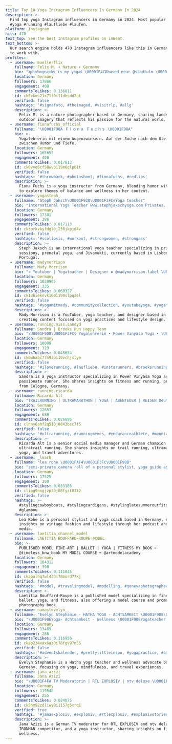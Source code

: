 ```yaml
---
title: Top 10 Yoga Instagram Influencers In Germany In 2024
description: >-
  Find top yoga Instagram influencers in Germany in 2024. Most popular hashtags:
  #yoga #running #laufliebe #laufen.
platform: Instagram
hits: 470
text_top: See the best Instagram profiles on inBeat.
text_bottom: >-
  Our search engine holds 470 Instagram influencers like this in Germany for you
  to work with.
profiles:
  - username: muellerflix
    fullname: Felix M. ↟ Nature ↟ Germany
    bio: "》photography is my yoga《 \U0001F4CDbased near @stadtulm \U0001F3DE️ ⬇️ Imprint & Linktree \U0001F332"
    location: Germany
    followers: 17866
    engagement: 409
    commentsToLikes: 0.136811
    id: ck5ckms21x71f0i11dbsdd2ht
    verified: false
    hashtags: '#sigmafoto, #theimaged, #visitrlp, #allg'
    description: >-
      Felix M. is a nature photographer based in Germany, sharing landscapes and
      outdoor imagery that reflects his passion for the natural world.
  - username: fionafuchs_official
    fullname: "\U0001F98A Ｆｉｏｎａ Ｆｕｃｈｓ \U0001F98A"
    bio: >-
      Yogalehrerin mit einem Augenzwinkern. Auf der Suche nach dem Gleichgewicht
      zwischen Humor und Tiefe.
    location: Germany
    followers: 165655
    engagement: 400
    commentsToLikes: 0.017813
    id: ck0vyq6cf58wv0i19m6qlp61t
    verified: false
    hashtags: '#throwback, #photoshoot, #fionafuchs, #redlips'
    description: >-
      Fiona Fuchs is a yoga instructor from Germany, blending humor with depth
      to explore themes of balance and wellness in her content.
  - username: yogasteph_
    fullname: "Steph Jaksch\U0001F938\U0001F3FC‍♂️Yoga teacher"
    bio: "International Yoga Teacher www.stephjakschyoga.com Privates. Prenatal. Jivamukti. Online.\U0001F4CD\U0001F1F5\U0001F1F9 Lisboa"
    location: Germany
    followers: 17381
    engagement: 386
    commentsToLikes: 0.017113
    id: cktorkvkyfdgl0j236jkpjd4v
    verified: false
    hashtags: '#scoliosis, #workout, #strongwomen, #strongass'
    description: >-
      Steph Jaksch is an international yoga teacher specializing in private
      sessions, prenatal yoga, and Jivamukti, currently based in Lisbon,
      Portugal.
  - username: madymorrison
    fullname: Mady Morrison
    bio: "» Youtuber | Yogateacher | Designer ✺ @madymorrison.label \U0001F3A5Youtube: Mady Morrison 3,4 Mio.\U0001F918\U0001F3FB ⚡️Neues Yoga-Video auf YouTube:"
    location: Germany
    followers: 1020965
    engagement: 335
    commentsToLikes: 0.060327
    id: ck13bieknvk160i190slpq2el
    verified: false
    hashtags: '#yogamitmady, #communitycollection, #youtubeyoga, #yogaf'
    description: >-
      Mady Morrison is a YouTuber, yoga teacher, and designer based in Germany,
      creating content focused on yoga practices and lifestyle design.
  - username: running.miss.sandyd
    fullname: Sandra | Brooks Run Happy Team
    bio: "\U0001F9D8\U0001F3FC‍♀️ Yogalehrerin • Power Vinyasa Yoga • \U0001F499 Laufverliebt ⭐ HM: 01:43:09 \U0001F4CD Cologne #runhappy #brooksrunningde @brooksrunningde"
    location: Germany
    followers: 10009
    engagement: 329
    commentsToLikes: 0.045634
    id: ck0w6abc77m9z0i19vchjslye
    verified: false
    hashtags: '#iloverunning, #laufliebe, #instarunners, #brooksrunning'
    description: >-
      Sandra is a yoga instructor specializing in Power Vinyasa Yoga and a
      passionate runner. She shares insights on fitness and running, primarily
      from Cologne, Germany.
  - username: running.ricarda
    fullname: Ricarda Alt
    bio: "TRAILRUNNING | ULTRAMARATHON | YOGA | ABENTEUER | REISEN Deutscher Meister Ultratrail \U0001F947 @scc.la \U0001F3C3\U0001F3FB‍♀️ Senior Social Media Manager Based in Berlin | \U0001F1E9\U0001F1EA"
    location: Germany
    followers: 12653
    engagement: 689
    commentsToLikes: 0.026895
    id: clnny6ahf2q510j0843bcc7f5
    verified: false
    hashtags: '#ultrarunning, #runningmemes, #enduranceathlete, #mountainreels'
    description: >-
      Ricarda Alt is a senior social media manager and German champion in
      ultratrail running. She shares insights on trail running, ultramarathons,
      yoga, and travel adventures.
  - username: _learh
    fullname: "lea rohe \U0001FAF4\U0001F3FC\U0001F98B"
    bio: "semi-private camera roll of a personal stylist, yoga guide and coach that sells vintage & talks on a podcast for fun,too.\U0001F33B represented by @rsa.mgmt \U0001F48C"
    location: Germany
    followers: 17525
    engagement: 300
    commentsToLikes: 0.033185
    id: clipg9nngjzp30j08fyzt83t2
    verified: false
    hashtags: >-
      #stylingcowboyboots, #stylingcardigans, #stylinglatesummeroutfits,
      #glambou
    description: >-
      Lea Rohe is a personal stylist and yoga coach based in Germany, sharing
      insights on vintage fashion and lifestyle through her podcast and social
      media.
  - username: laetitia_channel_model
    fullname: LAETITIA BOUFFARD-ROUPE✨MODEL
    bio: >-
      PUBLISHED MODEL FINE-ART | BALLET | YOGA | FITNESS MY BOOK ➡️
      @timeless_bnw_book MY MODEL COURSE ➡️ @artmodelacademy
    location: Germany
    followers: 104312
    engagement: 390
    commentsToLikes: 0.111845
    id: ckapalhq7wl430i78mord77kj
    verified: false
    hashtags: '#model, #travelingmodel, #modelling, #genevaphotographer'
    description: >-
      Laetitia Bouffard-Roupe is a published model specializing in fine art,
      ballet, yoga, and fitness, also offering a model course and promoting her
      photography book.
  - username: namastevelyn__
    fullname: "Evelyn Stephanie - HATHA YOGA - ACHTSAMKEIT \U0001F9D8\U0001F3FC‍♀️"
    bio: "\U0001F90EYoga- Achtsamkeit - Wellness \U0001F90EYogateacher \U0001F9D8\U0001F3FC‍♀️ \U0001F90ETravelguide @jolyntravel \U0001F90EDackel \U0001F436 @dackelrocky \U0001F90E\U0001F3E1Schwarzwald"
    location: Germany
    followers: 13469
    engagement: 286
    commentsToLikes: 0.116956
    id: ckap234xax6az0i78fgv97n55
    verified: false
    hashtags: '#adventskalender, #prettylittleinspo, #yogapractice, #americanstyle'
    description: >-
      Evelyn Stephanie is a Hatha yoga teacher and wellness advocate based in
      Germany, focusing on yoga, mindfulness, and travel experiences.
  - username: jana_azizi
    fullname: Jana Azizi
    bio: "\U0001F4FA TV Moderatorin | RTL EXPLOSIV | ntv deluxe \U0001F308 IRONMAN 70.3 Cozumel | HYROX | YOGA Teacher ✉️ ja@srmanagement.de @janaazizi_impressum"
    location: Germany
    followers: 119548
    engagement: 255
    commentsToLikes: 0.024875
    id: ck5hm92zdliwy0i1157g5xrq1
    verified: true
    hashtags: '#janaexplosiv, #explosiv, #rtlexplosiv, #explosivstories'
    description: >-
      Jana Azizi is a German TV moderator for RTL EXPLOSIV and ntv deluxe, an
      IRONMAN competitor, and a yoga instructor, sharing insights on fitness and
      wellness.
---
```


